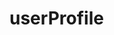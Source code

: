 <!-- generated by markdown-notes-tree -->

# userProfile

<!-- optional markdown-notes-tree directory description starts here -->

<!-- optional markdown-notes-tree directory description ends here -->



